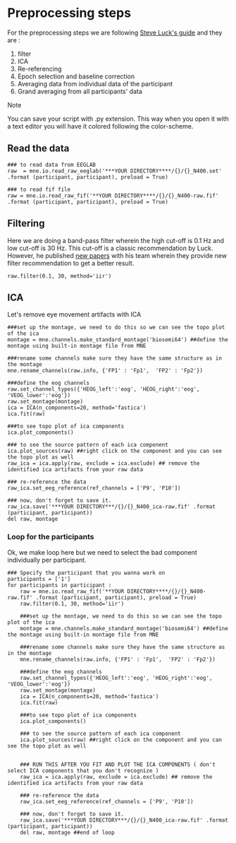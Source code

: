# Preprocessing steps </br>

For the preprocessing steps we are following [Steve Luck's guide](https://erpinfo.org/order-of-steps) and they are : 
1. filter
2. ICA
3. Re-referencing
4. Epoch selection and baseline correction
5. Averaging data from individual data of the participant
6. Grand averaging from all participants' data </br>

>[!NOTE]
>You can save your script with .py extension. This way when you open it with a text editor you will have it colored following the color-scheme.


## Read the data </br>
```
### to read data from EEGLAB
raw  = mne.io.read_raw_eeglab('***YOUR DIRECTORY****/{}/{}_N400.set' .format (participant, participant), preload = True)

### to read fif file
raw = mne.io.read_raw_fif('**YOUR DIRECTORY****/{}/{}_N400-raw.fif' .format (participant, participant), preload = True)
```

## Filtering </br>

Here we are doing a band-pass filter wherein the high cut-off is 0.1 Hz and low cut-off is 30 Hz. This cut-off is a classic recommendation by Luck.
However, he published [new papers](https://erpinfo.org/blog/2024/2/4/optimal-filters) with his team wherein they provide new filter recommendation to get a better result.
```
raw.filter(0.1, 30, method='iir')
```
## ICA
Let's remove eye movement artifacts with ICA

```
###set up the montage, we need to do this so we can see the topo plot of the ica
montage = mne.channels.make_standard_montage('biosemi64') ##define the montage using built-in montage file from MNE

###rename some channels make sure they have the same structure as in the montage
mne.rename_channels(raw.info, {'FP1' : 'Fp1',  'FP2' : 'Fp2'})

###define the eog channels
raw.set_channel_types({'HEOG_left':'eog', 'HEOG_right':'eog', 'VEOG_lower':'eog'})
raw.set_montage(montage)
ica = ICA(n_components=20, method='fastica')
ica.fit(raw)

###to see topo plot of ica components
ica.plot_components()

### to see the source pattern of each ica component
ica.plot_sources(raw) ##right click on the component and you can see the topo plot as well
raw_ica = ica.apply(raw, exclude = ica.exclude) ## remove the identified ica artifacts from your raw data

### re-reference the data
raw_ica.set_eeg_reference(ref_channels = ['P9', 'P10'])

### now, don't forget to save it.
raw_ica.save('***YOUR DIRECTORY***/{}/{}_N400_ica-raw.fif' .format (participant, participant))
del raw, montage
```

### Loop for the participants 
Ok, we make loop here but we need to select the bad component individually per participant. 
```
### Specify the participant that you wanna work on
participants = ['1']
for participants in participant :
    raw = mne.io.read_raw_fif('**YOUR DIRECTORY****/{}/{}_N400-raw.fif' .format (participant, participant), preload = True)
    raw.filter(0.1, 30, method='iir')

    ###set up the montage, we need to do this so we can see the topo plot of the ica
    montage = mne.channels.make_standard_montage('biosemi64') ##define the montage using built-in montage file from MNE

    ###rename some channels make sure they have the same structure as in the montage
    mne.rename_channels(raw.info, {'FP1' : 'Fp1',  'FP2' : 'Fp2'})

    ###define the eog channels
    raw.set_channel_types({'HEOG_left':'eog', 'HEOG_right':'eog', 'VEOG_lower':'eog'})
    raw.set_montage(montage)
    ica = ICA(n_components=20, method='fastica')
    ica.fit(raw)

    ###to see topo plot of ica components
    ica.plot_components()

    ### to see the source pattern of each ica component
    ica.plot_sources(raw) ##right click on the component and you can see the topo plot as well


    ### RUN THIS AFTER YOU FIT AND PLOT THE ICA COMPONENTS ( don't select ICA components that you don't recognize )
    raw_ica = ica.apply(raw, exclude = ica.exclude) ## remove the identified ica artifacts from your raw data

    ### re-reference the data
    raw_ica.set_eeg_reference(ref_channels = ['P9', 'P10'])

    ### now, don't forget to save it.
    raw_ica.save('***YOUR DIRECTORY***/{}/{}_N400_ica-raw.fif' .format (participant, participant))
    del raw, montage ##end of loop

```




